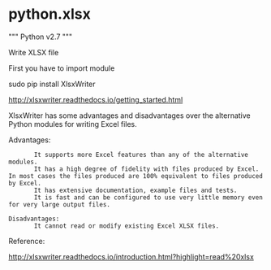 # python.xlsx
"""
Python v2.7
"""

Write XLSX file

First you have to import module

  sudo pip install XlsxWriter
  
  http://xlsxwriter.readthedocs.io/getting_started.html


XlsxWriter has some advantages and disadvantages over the alternative Python modules for writing Excel files.

   Advantages:

           It supports more Excel features than any of the alternative modules.
           It has a high degree of fidelity with files produced by Excel. In most cases the files produced are 100% equivalent to files produced by Excel.
           It has extensive documentation, example files and tests.
           It is fast and can be configured to use very little memory even for very large output files.

    Disadvantages:
           It cannot read or modify existing Excel XLSX files.

Reference:

http://xlsxwriter.readthedocs.io/introduction.html?highlight=read%20xlsx
